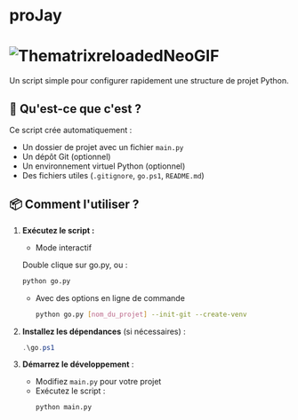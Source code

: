 # proJay

# ![ThematrixreloadedNeoGIF](https://github.com/user-attachments/assets/4df80063-238e-4ce2-9468-13a55bb323f8)

Un script simple pour configurer rapidement une structure de projet Python.

## 🥱 Qu'est-ce que c'est ?

Ce script crée automatiquement :

- Un dossier de projet avec un fichier `main.py`
- Un dépôt Git (optionnel)
- Un environnement virtuel Python (optionnel)
- Des fichiers utiles (`.gitignore`, `go.ps1`, `README.md`)

## 📦 Comment l'utiliser ?

1. **Exécutez le script :**

   - Mode interactif

    Double clique sur go.py, ou :
     ```bash
     python go.py
     ```

   - Avec des options en ligne de commande
     ```bash
     python go.py [nom_du_projet] --init-git --create-venv
     ```

2. **Installez les dépendances** (si nécessaires) :

   ```powershell
   .\go.ps1
   ```

3. **Démarrez le développement** :

   - Modifiez `main.py` pour votre projet
   - Exécutez le script :
     ```bash
     python main.py
     ```
